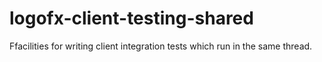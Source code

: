 # logofx-client-testing-shared
Ffacilities for writing client integration tests which run in the same thread.
